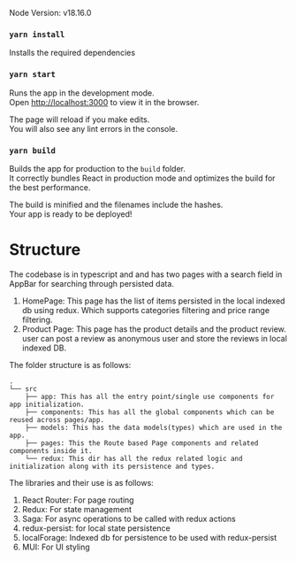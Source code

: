 Node Version: v18.16.0

### `yarn install`

Installs the required dependencies

### `yarn start`

Runs the app in the development mode.\
Open [http://localhost:3000](http://localhost:3000) to view it in the browser.

The page will reload if you make edits.\
You will also see any lint errors in the console.

### `yarn build`

Builds the app for production to the `build` folder.\
It correctly bundles React in production mode and optimizes the build for the best performance.

The build is minified and the filenames include the hashes.\
Your app is ready to be deployed!

# Structure

The codebase is in typescript and and has two pages with a search field in AppBar for searching through persisted data.

1. HomePage: This page has the list of items persisted in the local indexed db using redux. Which supports categories filtering and price range filtering.
2. Product Page: This page has the product details and the product review. user can post a review as anonymous user and store the reviews in local indexed DB.

The folder structure is as follows: 
```hash
.
└── src
    ├── app: This has all the entry point/single use components for app initialization.
    ├── components: This has all the global components which can be reused across pages/app.
    ├── models: This has the data models(types) which are used in the app.
    ├── pages: This the Route based Page components and related components inside it.
    └── redux: This dir has all the redux related logic and initialization along with its persistence and types.
```
The libraries and their use is as follows:

1. React Router: For page routing
2. Redux: For state management
3. Saga: For async operations to be called with redux actions
4. redux-persist: for local state persistence
5. localForage: Indexed db for persistence to be used with redux-persist
6. MUI: For UI styling

